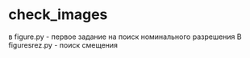 # check_images

в figure.py - первое задание на поиск номинального разрешения
В figuresrez.py - поиск смещения 
